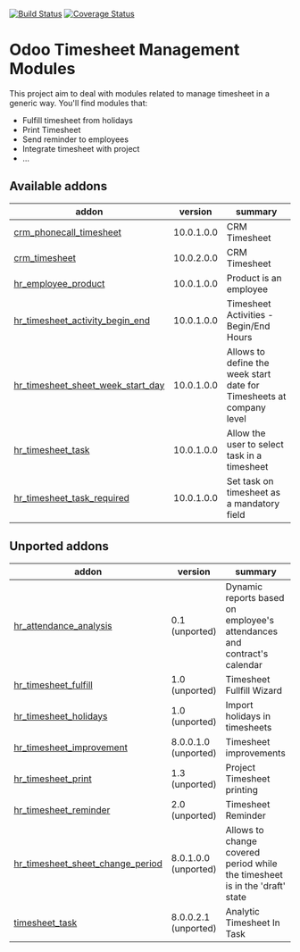[![Build Status](https://travis-ci.org/OCA/hr-timesheet.svg?branch=10.0)](https://travis-ci.org/OCA/hr-timesheet)
[![Coverage Status](https://coveralls.io/repos/OCA/hr-timesheet/badge.png?branch=10.0)](https://coveralls.io/r/OCA/hr-timesheet?branch=10.0)

Odoo Timesheet Management Modules
=================================

This project aim to deal with modules related to manage timesheet in a generic 
way. You'll find modules that:

 - Fulfill timesheet from holidays
 - Print Timesheet
 - Send reminder to employees
 - Integrate timesheet with project
 - ...


[//]: # (addons)

Available addons
----------------
addon | version | summary
--- | --- | ---
[crm_phonecall_timesheet](crm_phonecall_timesheet/) | 10.0.1.0.0 | CRM Timesheet
[crm_timesheet](crm_timesheet/) | 10.0.2.0.0 | CRM Timesheet
[hr_employee_product](hr_employee_product/) | 10.0.1.0.0 | Product is an employee
[hr_timesheet_activity_begin_end](hr_timesheet_activity_begin_end/) | 10.0.1.0.0 | Timesheet Activities - Begin/End Hours
[hr_timesheet_sheet_week_start_day](hr_timesheet_sheet_week_start_day/) | 10.0.1.0.0 | Allows to define the week start date for Timesheets at company level
[hr_timesheet_task](hr_timesheet_task/) | 10.0.1.0.0 | Allow the user to select task in a timesheet
[hr_timesheet_task_required](hr_timesheet_task_required/) | 10.0.1.0.0 | Set task on timesheet as a mandatory field


Unported addons
---------------
addon | version | summary
--- | --- | ---
[hr_attendance_analysis](hr_attendance_analysis/) | 0.1 (unported) | Dynamic reports based on employee's attendances and contract's calendar
[hr_timesheet_fulfill](hr_timesheet_fulfill/) | 1.0 (unported) | Timesheet Fullfill Wizard
[hr_timesheet_holidays](hr_timesheet_holidays/) | 1.0 (unported) | Import holidays in timesheets
[hr_timesheet_improvement](hr_timesheet_improvement/) | 8.0.0.1.0 (unported) | Timesheet improvements
[hr_timesheet_print](hr_timesheet_print/) | 1.3 (unported) | Project Timesheet printing
[hr_timesheet_reminder](hr_timesheet_reminder/) | 2.0 (unported) | Timesheet Reminder
[hr_timesheet_sheet_change_period](hr_timesheet_sheet_change_period/) | 8.0.1.0.0 (unported) | Allows to change covered period while the timesheet is in the 'draft' state
[timesheet_task](timesheet_task/) | 8.0.0.2.1 (unported) | Analytic Timesheet In Task

[//]: # (end addons)
